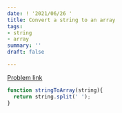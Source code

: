```yaml
---
date: ! '2021/06/26 '
title: Convert a string to an array
tags:
- string
- array
summary: ''
draft: false

---
```

[Problem link](https://www.codewars.com/kata/57e76bc428d6fbc2d500036d "https://www.codewars.com/kata/57e76bc428d6fbc2d500036d")

```js
function stringToArray(string){
  return string.split(' ');
}
```